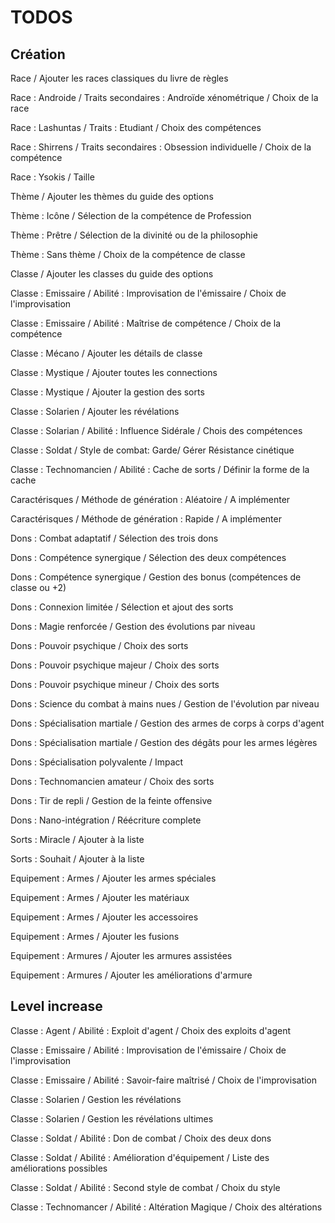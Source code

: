 # TODOS

## Création

Race / Ajouter les races classiques du livre de règles

Race : Androide / Traits secondaires : Androïde xénométrique / Choix de la race

Race : Lashuntas / Traits : Etudiant / Choix des compétences

Race : Shirrens / Traits secondaires : Obsession individuelle / Choix de la compétence

Race : Ysokis / Taille

Thème / Ajouter les thèmes du guide des options

Thème : Icône / Sélection de la compétence de Profession

Thème : Prêtre / Sélection de la divinité ou de la philosophie

Thème : Sans thème / Choix de la compétence de classe

Classe / Ajouter les classes du guide des options

Classe : Emissaire / Abilité : Improvisation de l'émissaire / Choix de l'improvisation

Classe : Emissaire / Abilité : Maîtrise de compétence / Choix de la compétence

Classe : Mécano / Ajouter les détails de classe

Classe : Mystique / Ajouter toutes les connections

Classe : Mystique / Ajouter la gestion des sorts

Classe : Solarien / Ajouter les révélations

Classe : Solarian / Abilité : Influence Sidérale / Chois des compétences

Classe : Soldat / Style de combat: Garde/ Gérer Résistance cinétique

Classe : Technomancien / Abilité : Cache de sorts / Définir la forme de la cache

Caractérisques / Méthode de génération : Aléatoire / A implémenter

Caractérisques / Méthode de génération : Rapide / A implémenter

Dons : Combat adaptatif / Sélection des trois dons

Dons : Compétence synergique / Sélection des deux compétences

Dons : Compétence synergique / Gestion des bonus (compétences de classe ou +2)

Dons : Connexion limitée / Sélection et ajout des sorts

Dons : Magie renforcée / Gestion des évolutions par niveau

Dons : Pouvoir psychique / Choix des sorts

Dons : Pouvoir psychique majeur / Choix des sorts

Dons : Pouvoir psychique mineur / Choix des sorts

Dons : Science du combat à mains nues / Gestion de l'évolution par niveau

Dons : Spécialisation martiale / Gestion des armes de corps à corps d'agent

Dons : Spécialisation martiale / Gestion des dégâts pour les armes légères

Dons : Spécialisation polyvalente / Impact

Dons : Technomancien amateur / Choix des sorts

Dons : Tir de repli / Gestion de la feinte offensive

Dons : Nano-intégration / Réécriture complete

Sorts : Miracle / Ajouter à la liste

Sorts : Souhait / Ajouter à la liste

Equipement : Armes / Ajouter les armes spéciales

Equipement : Armes / Ajouter les matériaux

Equipement : Armes / Ajouter les accessoires

Equipement : Armes / Ajouter les fusions

Equipement : Armures / Ajouter les armures assistées

Equipement : Armures / Ajouter les améliorations d'armure

## Level increase

Classe : Agent / Abilité : Exploit d'agent / Choix des exploits d'agent

Classe : Emissaire / Abilité : Improvisation de l'émissaire / Choix de l'improvisation

Classe : Emissaire / Abilité : Savoir-faire maîtrisé / Choix de l'improvisation

Classe : Solarien / Gestion les révélations

Classe : Solarien / Gestion les révélations ultimes

Classe : Soldat / Abilité : Don de combat / Choix des deux dons

Classe : Soldat / Abilité : Amélioration d'équipement / Liste des améliorations possibles

Classe : Soldat / Abilité : Second style de combat / Choix du style

Classe : Technomancer / Abilité : Altération Magique / Choix des altérations

